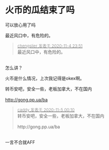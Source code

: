 # 火币的瓜结束了吗


可以放心用了吗

最近风口中，有危险的。

<div class="quote"><blockquote><font size="2"><a href="https://www.hostloc.com/forum.php?mod=redirect&amp;goto=findpost&amp;pid=9404340&amp;ptid=762561" target="_blank"><font color="#999999">chengslier 发表于 2020-11-4 23:51</font></a></font><br />
最近风口中，有危险的。</blockquote></div><br />
怎么讲？

火币是什么情况，上次我记得是okex啊。

转币安吧，安全一些，老板加拿大，不在国内<br />
<br />
<a href="http://gong.pp.ua/ba" target="_blank">http://gong.pp.ua/ba</a>

<div class="quote"><blockquote><font size="2"><a href="https://www.hostloc.com/forum.php?mod=redirect&amp;goto=findpost&amp;pid=9404396&amp;ptid=762561" target="_blank"><font color="#999999">caddy 发表于 2020-11-5 00:10</font></a></font><br />
转币安吧，安全一些，老板加拿大，不在国内<br />
<br />
http://gong.pp.ua/ba</blockquote></div><br />
一言不合就AFF
